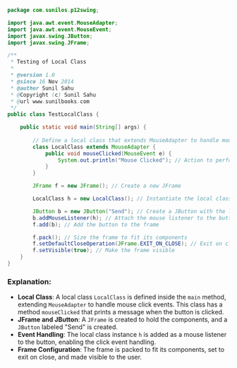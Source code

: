 
```java
package com.sunilos.p12swing;

import java.awt.event.MouseAdapter;
import java.awt.event.MouseEvent;
import javax.swing.JButton;
import javax.swing.JFrame;

/**
 * Testing of Local Class
 * 
 * @version 1.0
 * @since 16 Nov 2014
 * @author Sunil Sahu
 * @Copyright (c) Sunil Sahu
 * @url www.sunilbooks.com
 */
public class TestLocalClass {

    public static void main(String[] args) {
        
        // Define a local class that extends MouseAdapter to handle mouse events
        class LocalClass extends MouseAdapter {
            public void mouseClicked(MouseEvent e) {
                System.out.println("Mouse Clicked"); // Action to perform on mouse click
            }
        }

        JFrame f = new JFrame(); // Create a new JFrame

        LocalClass h = new LocalClass(); // Instantiate the local class

        JButton b = new JButton("Send"); // Create a JButton with the label "Send"
        b.addMouseListener(h); // Attach the mouse listener to the button
        f.add(b); // Add the button to the frame

        f.pack(); // Size the frame to fit its components
        f.setDefaultCloseOperation(JFrame.EXIT_ON_CLOSE); // Exit on close
        f.setVisible(true); // Make the frame visible
    }
}
```

### Explanation:
- **Local Class**: A local class `LocalClass` is defined inside the `main` method, extending `MouseAdapter` to handle mouse click events. This class has a method `mouseClicked` that prints a message when the button is clicked.
- **JFrame and JButton**: A `JFrame` is created to hold the components, and a `JButton` labeled "Send" is created.
- **Event Handling**: The local class instance `h` is added as a mouse listener to the button, enabling the click event handling.
- **Frame Configuration**: The frame is packed to fit its components, set to exit on close, and made visible to the user. 

